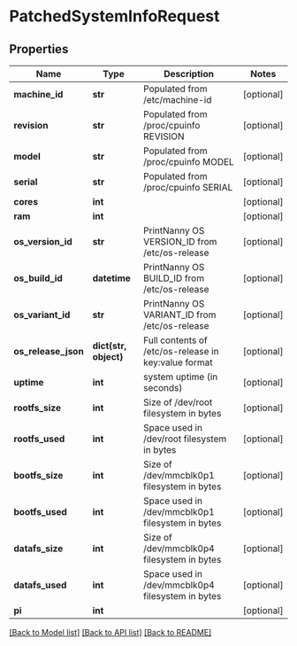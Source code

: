 # PatchedSystemInfoRequest


## Properties
Name | Type | Description | Notes
------------ | ------------- | ------------- | -------------
**machine_id** | **str** | Populated from /etc/machine-id | [optional] 
**revision** | **str** | Populated from /proc/cpuinfo REVISION | [optional] 
**model** | **str** | Populated from /proc/cpuinfo MODEL | [optional] 
**serial** | **str** | Populated from /proc/cpuinfo SERIAL | [optional] 
**cores** | **int** |  | [optional] 
**ram** | **int** |  | [optional] 
**os_version_id** | **str** | PrintNanny OS VERSION_ID from /etc/os-release | [optional] 
**os_build_id** | **datetime** | PrintNanny OS BUILD_ID from /etc/os-release | [optional] 
**os_variant_id** | **str** | PrintNanny OS VARIANT_ID from /etc/os-release | [optional] 
**os_release_json** | **dict(str, object)** | Full contents of /etc/os-release in key:value format | [optional] 
**uptime** | **int** | system uptime (in seconds) | [optional] 
**rootfs_size** | **int** | Size of /dev/root filesystem in bytes | [optional] 
**rootfs_used** | **int** | Space used in /dev/root filesystem in bytes | [optional] 
**bootfs_size** | **int** | Size of /dev/mmcblk0p1 filesystem in bytes | [optional] 
**bootfs_used** | **int** | Space used in /dev/mmcblk0p1 filesystem in bytes | [optional] 
**datafs_size** | **int** | Size of /dev/mmcblk0p4 filesystem in bytes | [optional] 
**datafs_used** | **int** | Space used in /dev/mmcblk0p4 filesystem in bytes | [optional] 
**pi** | **int** |  | [optional] 

[[Back to Model list]](../README.md#documentation-for-models) [[Back to API list]](../README.md#documentation-for-api-endpoints) [[Back to README]](../README.md)


